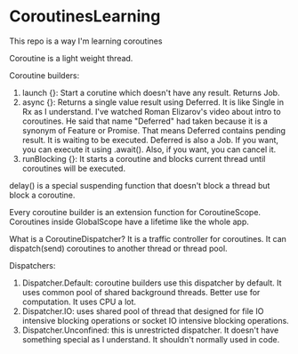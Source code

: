 # CoroutinesLearning
This repo is a way I'm learning coroutines

Coroutine is a light weight thread.


Coroutine builders:
1. launch {}: Start a corutine which doesn't have any result. Returns Job.
2. async {}: Returns a single value result using Deferred. It is like Single in Rx as I understand. I've watched Roman Elizarov's video about intro to coroutines. He said that name "Deferred" had taken because it is a synonym of Feature or Promise. That means Deferred contains pending result. It is waiting to be executed. Deferred is also a Job. If you want, you can execute it using .await(). Also, if you want, you can cancel it.
3. runBlocking {}: It starts a coroutine and blocks current thread until coroutines will be executed.

delay() is a special suspending function that doesn't block a thread but block a coroutine.

Every coroutine builder is an extension function for CoroutineScope.
Coroutines inside GlobalScope have a lifetime like the whole app.

What is a CoroutineDispatcher?
It is a traffic controller for coroutines. It can dispatch(send) coroutines to another thread or thread pool.

Dispatchers:
1. Dispatcher.Default: coroutine builders use this dispatcher by default. It uses common pool of shared background threads. Better use for computation. It uses CPU a lot.
2. Dispatcher.IO: uses shared pool of thread that designed for file IO intensive blocking operations or socket IO intensive blocking operations.
3. Dispatcher.Unconfined: this is unrestricted dispatcher. It doesn't have something special as I understand. It shouldn't normally used in code.
